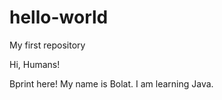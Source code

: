 # hello-world
My first repository

Hi, Humans!

Bprint here! My name is Bolat. I am learning Java. 
